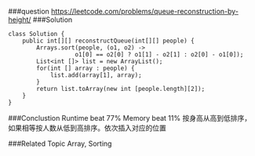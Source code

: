 ###question
https://leetcode.com/problems/queue-reconstruction-by-height/
###Solution
```
class Solution {
    public int[][] reconstructQueue(int[][] people) {
        Arrays.sort(people, (o1, o2) -> 
                   o1[0] == o2[0] ? o1[1] - o2[1] : o2[0] - o1[0]);
        List<int []> list = new ArrayList();
        for(int [] array : people) {
            list.add(array[1], array);
        }
        return list.toArray(new int [people.length][2]);
    }
}
```

###Conclustion
Runtime beat 77%
Memory beat 11%
按身高从高到低排序，如果相等按人数从低到高排序。依次插入对应的位置

###Related Topic
Array, Sorting